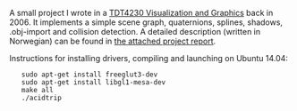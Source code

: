 A small project I wrote in a [TDT4230 Visualization and Graphics](https://www.ntnu.edu/studies/courses/TDT4230) back in 2006. It implements a simple scene graph, quaternions, splines, shadows, .obj-import and collision detection. A detailed description (written in Norwegian) can be found in [the attached project report](https://github.com/s-j/lizz/blob/master/vizz.pdf).

Instructions for installing drivers, compiling and launching on Ubuntu 14.04:

```
   sudo apt-get install freeglut3-dev 
   sudo apt-get install libgl1-mesa-dev
   make all
   ./acidtrip
```
